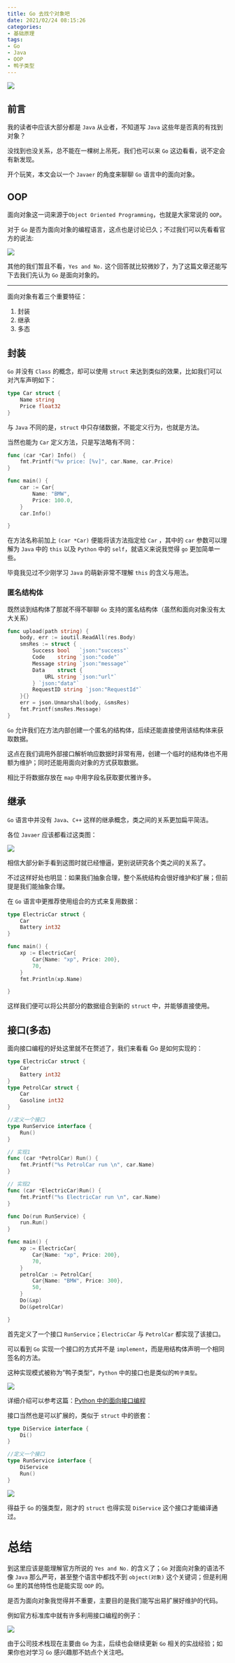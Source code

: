```yaml
---
title: Go 去找个对象吧
date: 2021/02/24 08:15:26 
categories: 
- 基础原理
tags: 
- Go
- Java
- OOP
- 鸭子类型
---
```


![](https://tva1.sinaimg.cn/large/008eGmZEly1gnwtc1o62nj31fw0u01kz.jpg)

## 前言

我的读者中应该大部分都是 `Java` 从业者，不知道写 `Java` 这些年是否真的有找到对象？

没找到也没关系，总不能在一棵树上吊死，我们也可以来 `Go` 这边看看，说不定会有新发现。

开个玩笑，本文会以一个 `Javaer` 的角度来聊聊 `Go` 语言中的面向对象。

<!--more-->

## OOP

面向对象这一词来源于`Object Oriented Programming`，也就是大家常说的 `OOP`。

对于 `Go` 是否为面向对象的编程语言，这点也是讨论已久；不过我们可以先看看官方的说法:

![](https://tva1.sinaimg.cn/large/008eGmZEly1gnwtcp5t8sj319k09en10.jpg)

其他的我们暂且不看，`Yes and No.` 这个回答就比较微妙了，为了这篇文章还能写下去我们先认为 `Go` 是面向对象的。

---

面向对象有着三个重要特征：

1. 封装
2. 继承
3. 多态

## 封装

`Go` 并没有 `Class` 的概念，却可以使用 `struct` 来达到类似的效果，比如我们可以对汽车声明如下：

```go
type Car struct {
	Name string
	Price float32
}
```

与 `Java` 不同的是，`struct` 中只存储数据，不能定义行为，也就是方法。

当然也能为 `Car` 定义方法，只是写法略有不同：

```go
func (car *Car) Info()  {
	fmt.Printf("%v price: [%v]", car.Name, car.Price)
}

func main() {
	car := Car{
		Name: "BMW",
		Price: 100.0,
	}
	car.Info()

}
```

在方法名称前加上 `(car *Car)` 便能将该方法指定给 `Car` ，其中的 `car` 参数可以理解为 `Java` 中的 `this` 以及 `Python` 中的 `self`，就语义来说我觉得 `go` 更加简单一些。

毕竟我见过不少刚学习 `Java` 的萌新非常不理解 `this` 的含义与用法。

### 匿名结构体

既然谈到结构体了那就不得不聊聊 `Go` 支持的匿名结构体（虽然和面向对象没有太大关系）

```go
func upload(path string) {
	body, err := ioutil.ReadAll(res.Body)
	smsRes := struct {
		Success bool   `json:"success"`
		Code    string `json:"code"`
		Message string `json:"message"`
		Data    struct {
			URL string `json:"url"`
		} `json:"data"`
		RequestID string `json:"RequestId"`
	}{}
	err = json.Unmarshal(body, &smsRes)
	fmt.Printf(smsRes.Message)
}
```

`Go` 允许我们在方法内部创建一个匿名的结构体，后续还能直接使用该结构体来获取数据。

这点在我们调用外部接口解析响应数据时非常有用，创建一个临时的结构体也不用额为维护；同时还能用面向对象的方式获取数据。

相比于将数据存放在 `map` 中用字段名获取要优雅许多。

## 继承

`Go` 语言中并没有 `Java`、`C++` 这样的继承概念，类之间的关系更加扁平简洁。

各位 `Javaer` 应该都看过这类图：

![](https://tva1.sinaimg.cn/large/008eGmZEly1gnwtf8wzrvj30fe09e0t4.jpg)

相信大部分新手看到这图时就已经懵逼，更别说研究各个类之间的关系了。

不过这样好处也明显：如果我们抽象合理，整个系统结构会很好维护和扩展；但前提是我们能抽象合理。

在 `Go` 语言中更推荐使用组合的方式来复用数据：

```go
type ElectricCar struct {
	Car
	Battery int32
}

func main() {
	xp := ElectricCar{
		Car{Name: "xp", Price: 200},
		70,
	}
	fmt.Println(xp.Name)

}
```

这样我们便可以将公共部分的数据组合到新的 `struct` 中，并能够直接使用。

## 接口(多态)

面向接口编程的好处这里就不在赘述了，我们来看看 Go 是如何实现的：

```go
type ElectricCar struct {
	Car
	Battery int32
}
type PetrolCar struct {
	Car
	Gasoline int32
}

//定义一个接口
type RunService interface {
	Run()
}

// 实现1
func (car *PetrolCar) Run() {
	fmt.Printf("%s PetrolCar run \n", car.Name)
}

// 实现2
func (car *ElectricCar)Run() {
	fmt.Printf("%s ElectricCar run \n", car.Name)
}

func Do(run RunService) {
	run.Run()
}

func main() {
	xp := ElectricCar{
		Car{Name: "xp", Price: 200},
		70,
	}
	petrolCar := PetrolCar{
		Car{Name: "BMW", Price: 300},
		50,
	}
	Do(&xp)
	Do(&petrolCar)

}
```

首先定义了一个接口 `RunService`；`ElectricCar` 与 `PetrolCar` 都实现了该接口。

可以看到 `Go` 实现一个接口的方式并不是 `implement`，而是用结构体声明一个相同签名的方法。

这种实现模式被称为”鸭子类型“，`Python` 中的接口也是类似的`鸭子类型`。

![](https://tva1.sinaimg.cn/large/008eGmZEly1gnwtiifip5j312u0g0wgr.jpg)

详细介绍可以参考这篇：[Python 中的面向接口编程](https://crossoverjie.top/2021/01/14/basic/python-oop/)

接口当然也是可以扩展的，类似于 `struct` 中的嵌套：

```go
type DiService interface {
	Di()
}

//定义一个接口
type RunService interface {
	DiService
	Run()
}
```

![](https://tva1.sinaimg.cn/large/008eGmZEly1gnwtjhvlhqj30z20d0dhk.jpg)

得益于 `Go` 的强类型，刚才的 `struct` 也得实现 `DiService` 这个接口才能编译通过。

# 总结

到这里应该是能理解官方所说的 `Yes and No.` 的含义了；`Go` 对面向对象的语法不像 `Java` 那么严苛，甚至整个语言中都找不到 `object(对象)` 这个关键词；但是利用 `Go` 里的其他特性也是能实现 `OOP` 的。

是否为面向对象我觉得并不重要，主要目的是我们能写出易扩展好维护的代码。

例如官方标准库中就有许多利用接口编程的例子：

![](https://tva1.sinaimg.cn/large/008eGmZEly1gnwtl9g49ij30u00vtn5a.jpg)

由于公司技术栈现在主要由 `Go` 为主，后续也会继续更新 `Go` 相关的实战经验；如果你也对学习 `Go` 感兴趣那不妨点个关注吧。